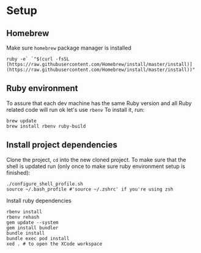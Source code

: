 # Setup

## Homebrew

Make sure `homebrew` package manager is installed

```
ruby -e` `"$(curl -fsSL  [https://raw.githubusercontent.com/Homebrew/install/master/install)](https://raw.githubusercontent.com/Homebrew/install/master/install))"
```

## Ruby environment

To assure that each dev machine has the same Ruby version and all Ruby related code will run ok let's use `rbenv`
To install it, run:

```
brew update
brew install rbenv ruby-build
```

## Install project dependencies

Clone the project, `cd` into the new cloned project. To make sure that the shell is updated run (only once to make sure ruby environment setup is finished):
```
./configure_shell_profile.sh
source ~/.bash_profile #'source ~/.zshrc' if you're using zsh
```

Install ruby dependencies

```
rbenv install
rbenv rehash
gem update --system
gem install bundler
bundle install
bundle exec pod install
xed . # to open the XCode workspace
```



